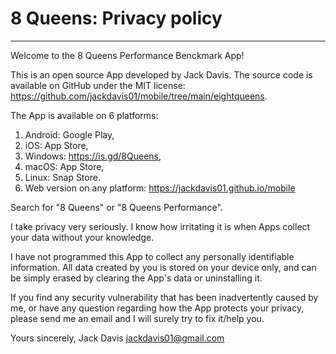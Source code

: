
# 8 Queens: Privacy policy

---------------------------------

Welcome to the 8 Queens Performance Benckmark App!

This is an open source App developed by Jack Davis. The source code is available on GitHub under the MIT license: <https://github.com/jackdavis01/mobile/tree/main/eightqueens>.

The App is available on 6 platforms:

1. Android: Google Play,
2. iOS: App Store,
3. Windows: <https://is.gd/8Queens>,
4. macOS: App Store,
5. Linux: Snap Store.
6. Web version on any platform: <https://jackdavis01.github.io/mobile>

Search for "8 Queens" or "8 Queens Performance".

I take privacy very seriously. I know how irritating it is when Apps collect your data without your knowledge.

I have not programmed this App to collect any personally identifiable information. All data created by you is stored on your device only, and can be simply erased by clearing the App's data or uninstalling it.

If you find any security vulnerability that has been inadvertently caused by me, or have any question regarding how the App protects your privacy, please send me an email and I will surely try to fix it/help you.

Yours sincerely,
Jack Davis
jackdavis01@gmail.com
